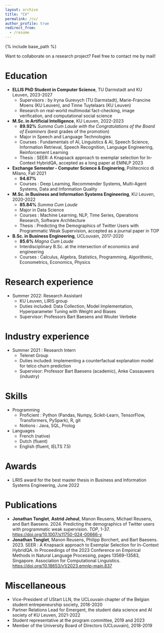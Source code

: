 ```yaml
---
layout: archive
title: "CV"
permalink: /cv/
author_profile: true
redirect_from:
  - /resume
---
```


{% include base_path %}

Want to collaborate on a research project? Feel free to contact me by mail!

Education
======
* **ELLIS PhD Student in Computer Science**, TU Darmstadt and KU Leuven, 2023-2027
  * Supervisors : by Iryna Gurevych (TU Darmstadt), Marie-Francine Moens (KU Leuven), and Tinne Tuytelaars (KU Leuven)
  * Research on real-world multimodal fact-checking, image verification, and computational social science
* **M.Sc. in Artificial Intelligence**, KU Leuven, 2022-2023
  * **89.92%** *Summa Cum Laude with the Congratulations of the Board of Examiners* (best grades of the promotion)
  * Major in Speech and Language Technologies
  * Courses : Fundamentals of AI, Linguistics & AI, Speech Science, Information Retrieval, Speech Recognition, Language Engineering, Reinforcement Learning 
  * Thesis : SEER: A Knapsack approach to exemplar selection for In-Context HybridQA, accepted as a long paper at EMNLP 2023
* **Exchange Semester - Computer Science & Enginering**, Politecnico di Milano, Fall 2021
  * **94.67%**
  * Courses : Deep Learning, Recommender Systems, Multi-Agent Systems, Data and Information Quality
* **M.Sc. in Business and Information Systems Engineering**, KU Leuven, 2020-2022
  * **85.84%** *Summa Cum Laude*
  * Major in Data Science
  * Courses : Machine Learning, NLP, Time Series, Operations Research, Software Architecture
  * Thesis : Predicting the Demographics of Twitter Users with Programmatic Weak Supervision, accepted as a journal paper in TOP
* **B.Sc. in Business Engineering**, UCLouvain, 2017-2020
  *  **85.6%** *Magna Cum Laude* 
  * Interdisciplinary B.Sc. at the intersection of economics and engineering
  * Courses : Calculus, Algebra, Statistics, Programming, Algorithmic, Econometrics, Economics, Physics

Research experience
======
* Summer 2022: Research Assistant
  * KU Leuven, LIRIS group
  * Duties included: Data Collection, Model Implementation, Hyperparameter Tuning with Weight and Biases
  * Supervisor: Professors Bart Baesens and Wouter Verbeke

Industry experience
======
* Summer 2021 : Research Intern
  * Telenet Group
  * Duties included: Implementing a counterfactual explanation model for telco churn prediction
  * Supervisor: Professor Bart Baesens (academic), Anke Cassauwers (industry)

  
Skills
======
* Programming
  * Proficient : Python (Pandas, Numpy, Scikit-Learn, TensorFlow, Transformers, PySpark), R, git
  * Notions : Java, SQL, Prolog
* Languages
  * French (native)
  * Dutch (fluent)
  * English (fluent, IELTS 7.5)

Awards
======
* LIRIS award for the best master thesis in Business and Information Systems Engineering, June 2022

Publications
======

* **Jonathan Tonglet**, **Astrid Jehoul**, Manon Reusens, Michael Reusens, and Bart Baesens. 2024. Predicting the demographics of Twitter users with programmatic weak supervision. _TOP_, 1-37. https://doi.org/10.1007/s11750-024-00666-y  
* **Jonathan Tonglet**, Manon Reusens, Philipp Borchert, and Bart Baesens. 2023. SEER : A Knapsack approach to Exemplar Selection for In-Context HybridQA. In Proceedings of the 2023 Conference on Empirical Methods in Natural Language Processing, pages 13569–13583, Singapore. Association for Computational Linguistics.
https://doi.org/10.18653/v1/2023.emnlp-main.837
  
Miscellaneous
======
* Vice-President of UStart LLN, the UCLouvain chapter of the Belgian student entrepeneurship society, 2018-2020
* Partner Relations Lead for Emergent, the student data science and AI society of KU Leuven, 2021-2022
* Student representative at the program committee, 2019 and 2023
* Member of the University Board of Directors (UCLouvain), 2018-2019
